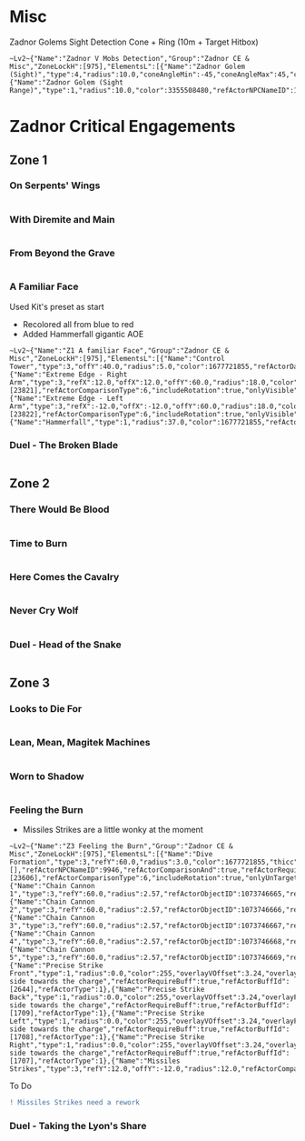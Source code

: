 # Misc
Zadnor Golems Sight Detection Cone + Ring (10m + Target Hitbox)
```
~Lv2~{"Name":"Zadnor V Mobs Detection","Group":"Zadnor CE & Misc","ZoneLockH":[975],"ElementsL":[{"Name":"Zadnor Golem (Sight)","type":4,"radius":10.0,"coneAngleMin":-45,"coneAngleMax":45,"color":3355508480,"thicc":0.0,"refActorNPCNameID":10169,"FillStep":15.0,"refActorComparisonType":6,"includeHitbox":true,"includeRotation":true,"Filled":true},{"Name":"Zadnor Golem (Sight Range)","type":1,"radius":10.0,"color":3355508480,"refActorNPCNameID":10169,"refActorComparisonType":6,"includeHitbox":true}],"MaxDistance":60.0,"UseDistanceLimit":true,"DistanceLimitType":1}
```
# Zadnor Critical Engagements
## Zone 1
### On Serpents' Wings

```

```
### With Diremite and Main

```

```
### From Beyond the Grave

```

```
### A Familiar Face
Used Kit's preset as start
* Recolored all from blue to red
* Added Hammerfall gigantic AOE
```
~Lv2~{"Name":"Z1 A familiar Face","Group":"Zadnor CE & Misc","ZoneLockH":[975],"ElementsL":[{"Name":"Control Tower","type":3,"offY":40.0,"radius":5.0,"color":1677721855,"refActorDataID":2011517,"refActorObjectLife":true,"refActorLifetimeMin":0.0,"refActorLifetimeMax":23.0,"FillStep":0.3,"refActorComparisonType":3,"includeRotation":true},{"Name":"Extreme Edge - Right Arm","type":3,"refX":12.0,"offX":12.0,"offY":60.0,"radius":18.0,"color":1677721855,"refActorNPCNameID":10062,"refActorRequireCast":true,"refActorCastId":[23821],"refActorComparisonType":6,"includeRotation":true,"onlyVisible":true},{"Name":"Extreme Edge - Left Arm","type":3,"refX":-12.0,"offX":-12.0,"offY":60.0,"radius":18.0,"color":1677721855,"refActorNPCNameID":10062,"refActorRequireCast":true,"refActorCastId":[23822],"refActorComparisonType":6,"includeRotation":true,"onlyVisible":true},{"Name":"Hammerfall","type":1,"radius":37.0,"color":1677721855,"refActorDataID":2011519,"refActorObjectLife":true,"refActorLifetimeMin":5.0,"refActorLifetimeMax":12.0,"refActorComparisonType":3,"Filled":true}]}
```
### Duel - The Broken Blade

```

```
## Zone 2
### There Would Be Blood

```

```
### Time to Burn

```

```
### Here Comes the Cavalry

```

```
### Never Cry Wolf

```

```
### Duel - Head of the Snake

```

```
## Zone 3
### Looks to Die For

```

```
### Lean, Mean, Magitek Machines

```

```
### Worn to Shadow

```

```
### Feeling the Burn
* Missiles Strikes are a little wonky at the moment
```
~Lv2~{"Name":"Z3 Feeling the Burn","Group":"Zadnor CE & Misc","ZoneLockH":[975],"ElementsL":[{"Name":"Dive Formation","type":3,"refY":60.0,"radius":3.0,"color":1677721855,"thicc":3.0,"refActorPlaceholder":[],"refActorNPCNameID":9946,"refActorComparisonAnd":true,"refActorRequireCast":true,"refActorCastId":[23606],"refActorComparisonType":6,"includeRotation":true,"onlyUnTargetable":true,"onlyVisible":true},{"Name":"Chain Cannon 1","type":3,"refY":60.0,"radius":2.57,"refActorObjectID":1073746665,"refActorObjectLife":true,"refActorLifetimeMin":4.0,"refActorLifetimeMax":13.0,"refActorComparisonType":2,"includeRotation":true,"onlyUnTargetable":true,"onlyVisible":true},{"Name":"Chain Cannon 2","type":3,"refY":60.0,"radius":2.57,"refActorObjectID":1073746666,"refActorObjectLife":true,"refActorLifetimeMin":4.0,"refActorLifetimeMax":13.0,"refActorComparisonType":2,"includeRotation":true,"onlyUnTargetable":true,"onlyVisible":true},{"Name":"Chain Cannon 3","type":3,"refY":60.0,"radius":2.57,"refActorObjectID":1073746667,"refActorObjectLife":true,"refActorLifetimeMin":4.0,"refActorLifetimeMax":13.0,"refActorComparisonType":2,"includeRotation":true,"onlyUnTargetable":true,"onlyVisible":true},{"Name":"Chain Cannon 4","type":3,"refY":60.0,"radius":2.57,"refActorObjectID":1073746668,"refActorObjectLife":true,"refActorLifetimeMin":4.0,"refActorLifetimeMax":13.0,"refActorComparisonType":2,"includeRotation":true,"onlyUnTargetable":true,"onlyVisible":true},{"Name":"Chain Cannon 5","type":3,"refY":60.0,"radius":2.57,"refActorObjectID":1073746669,"refActorObjectLife":true,"refActorLifetimeMin":4.0,"refActorLifetimeMax":13.0,"refActorComparisonType":2,"includeRotation":true,"onlyUnTargetable":true,"onlyVisible":true},{"Name":"Precise Strike Front","type":1,"radius":0.0,"color":255,"overlayVOffset":3.24,"overlayFScale":2.0,"overlayText":"Open side towards the charge","refActorRequireBuff":true,"refActorBuffId":[2644],"refActorType":1},{"Name":"Precise Strike Back","type":1,"radius":0.0,"color":255,"overlayVOffset":3.24,"overlayFScale":2.0,"overlayText":"Open side towards the charge","refActorRequireBuff":true,"refActorBuffId":[1709],"refActorType":1},{"Name":"Precise Strike Left","type":1,"radius":0.0,"color":255,"overlayVOffset":3.24,"overlayFScale":2.0,"overlayText":"Open side towards the charge","refActorRequireBuff":true,"refActorBuffId":[1708],"refActorType":1},{"Name":"Precise Strike Right","type":1,"radius":0.0,"color":255,"overlayVOffset":3.24,"overlayFScale":2.0,"overlayText":"Open side towards the charge","refActorRequireBuff":true,"refActorBuffId":[1707],"refActorType":1},{"Name":"Missiles Strikes","type":3,"refY":12.0,"offY":-12.0,"radius":12.0,"refActorComparisonType":7,"includeRotation":true,"refActorVFXPath":"vfx/lockon/eff/m0666tag_a1d1.avfx","refActorVFXMin":8000,"refActorVFXMax":12000}]}
```
To Do
```diff
! Missiles Strikes need a rework
```
### Duel - Taking the Lyon's Share

```

```
